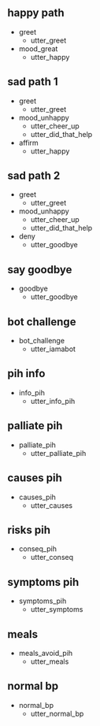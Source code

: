 ## happy path
* greet
  - utter_greet
* mood_great
  - utter_happy

## sad path 1
* greet
  - utter_greet
* mood_unhappy
  - utter_cheer_up
  - utter_did_that_help
* affirm
  - utter_happy

## sad path 2
* greet
  - utter_greet
* mood_unhappy
  - utter_cheer_up
  - utter_did_that_help
* deny
  - utter_goodbye

## say goodbye
* goodbye
  - utter_goodbye

## bot challenge
* bot_challenge
  - utter_iamabot

## pih info
* info_pih
  - utter_info_pih
  
## palliate pih
* palliate_pih
  - utter_palliate_pih
  
## causes pih
* causes_pih
  - utter_causes
  
## risks pih
* conseq_pih
  - utter_conseq
  
## symptoms pih
* symptoms_pih
  - utter_symptoms
  
## meals
* meals_avoid_pih
  - utter_meals

## normal bp
* normal_bp
  - utter_normal_bp
  

 
